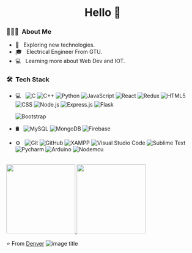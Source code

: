 <h1 align="center"> Hello 👋 </h1>

<h3> 👨🏻‍💻 &nbsp;About Me </h3>

- 🤔 &nbsp; Exploring new technologies.
- 🎓 &nbsp; Electrical Engineer From GTU.
- 💻 &nbsp; Learning more about Web Dev and  IOT.

<h3> 🛠 &nbsp;Tech Stack</h3>

- 💻 &nbsp;
  ![C](https://img.shields.io/badge/-C-333333?style=flat&logo=C%2B%2B&logoColor=00599C)
  ![C++](https://img.shields.io/badge/-C++-333333?style=flat&logo=C%2B%2B&logoColor=00599C)
  ![Python](https://img.shields.io/badge/-Python-333333?style=flat&logo=Python)
  ![JavaScript](https://img.shields.io/badge/-JavaScript-333333?style=flat&logo=javascript)
  ![React](https://img.shields.io/badge/-React-333333?style=flat&logo=react)
  ![Redux](https://img.shields.io/badge/-Redux-333333?style=flat&logo=redux)
  ![HTML5](https://img.shields.io/badge/-HTML5-333333?style=flat&logo=HTML5)
  ![CSS](https://img.shields.io/badge/-CSS-333333?style=flat&logo=CSS3&logoColor=1572B6)
  ![Node.js](https://img.shields.io/badge/-Node.js-333333?style=flat&logo=node.js)
  ![Express.js](https://img.shields.io/badge/-Express.js-333333?style=flat&logo=node.js)
  ![Flask](https://img.shields.io/badge/-Flask-333333?style=flat&logo=flask)
  
     ![Bootstrap](https://img.shields.io/badge/-Bootstrap-333333?style=flat&logo=bootstrap&logoColor=563D7C)
  

- 🛢 &nbsp;
  ![MySQL](https://img.shields.io/badge/-MySQL-333333?style=flat&logo=mysql)
  ![MongoDB](https://img.shields.io/badge/-MongoDB-333333?style=flat&logo=mongodb)
  ![Firebase](https://img.shields.io/badge/-Firebase-333333?style=flat&logo=firebase)

- ⚙️ &nbsp;
  ![Git](https://img.shields.io/badge/-Git-333333?style=flat&logo=git)
  ![GitHub](https://img.shields.io/badge/-GitHub-333333?style=flat&logo=github)
  ![XAMPP](https://img.shields.io/badge/-XAMPP%20-333333?style=flat&logo=XAMPP)
  ![Visual Studio Code](https://img.shields.io/badge/-Visual%20Studio%20Code-333333?style=flat&logo=visual-studio-code&logoColor=007ACC)
  ![Sublime Text](https://img.shields.io/badge/-Sublime%20Text%20-333333?style=flat&logo=Sublime-Text&logoColor=f79200)
  ![Pycharm](https://img.shields.io/badge/-Pycharm%20-333333?style=flat&logo=Pycharm)
  ![Arduino](https://img.shields.io/badge/-Arduino%20-333333?style=flat&logo=Arduino&logoColor=1572B6)
  ![Nodemcu](https://img.shields.io/badge/-NodeMcu%20-333333?style=flat&logo=Arduino)

<br/>

<a href="https://github.com/Denver44">
  <img height="180em" src="https://github-readme-stats.vercel.app/api?username=Denver44&theme=buefy&show_icons=true" />
  <img height="180em" src="https://github-readme-stats.vercel.app/api/top-langs/?username=Denver44&theme=buefy&layout=compact" />
</a>

<br/>


⭐️ From [Denver](https://github.com/Denver44)
![image title](https://rushter.com/counter.svg)

